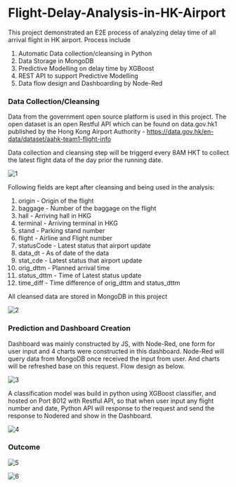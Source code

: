 # Flight-Delay-Analysis-in-HK-Airport
This project demonstrated an E2E process of analyzing delay time of all arrival flight in HK airport. Process include 
1. Automatic Data collection/cleansing in Python
2. Data Storage in MongoDB
3. Predictive Modelling on delay time by XGBoost
4. REST API to support Predictive Modelling
5. Data flow design and Dashboarding by Node-Red

### Data Collection/Cleansing
Data from the government open source platform is used in this project. The open dataset is an open Restful API  which can be found on data.gov.hk1 published by the Hong Kong Airport Authority - https://data.gov.hk/en-data/dataset/aahk-team1-flight-info

Data collection and cleansing step will be triggerd every 8AM HKT to collect the latest flight data of the day prior the running date.

![1](https://user-images.githubusercontent.com/29504448/71365869-3f66f900-25db-11ea-9bc4-fd4c390e5e41.png)

Following fields are kept after cleansing and being used in the analysis:
1. origin - Origin of the flight
2. baggage - Number of the baggage on the flight
3. hall - Arriving hall in HKG
4. terminal - Arriving terminal in HKG
5. stand - Parking stand number
6. flight - Airline and Flight number
7. statusCode - Latest status that airport update
8. data_dt - As of date of the data
9. stat_cde - Latest status that airport update
10. orig_dttm - Planned arrival time
11. status_dttm - Time of Latest status update
12. time_diff - Time difference of orig_dttm and status_dttm

All cleansed data are stored in MongoDB in this project

![2](https://user-images.githubusercontent.com/29504448/71365872-40982600-25db-11ea-8ab8-9d784c155ebd.png)

### Prediction and Dashboard Creation
Dashboard was mainly constructed by JS, with Node-Red, one form for user input and 4 charts were constructed in this dashboard. Node-Red will query data from MongoDB once received the input from user. And charts will be refreshed base on this request. Flow design as below.

![3](https://user-images.githubusercontent.com/29504448/71365874-41c95300-25db-11ea-8ac1-99147f22791d.png)

A classification model was build in python using XGBoost classifier, and hosted on Port 8012 with Restful API, so that when user input any flight number and date, Python API will response to the request and send the response to Nodered and show in the Dashboard.

![4](https://user-images.githubusercontent.com/29504448/71365879-43931680-25db-11ea-90f7-4b764685aa79.png)


### Outcome
![5](https://user-images.githubusercontent.com/29504448/71365882-455cda00-25db-11ea-9c55-cd8968c3eeea.png)

![6](https://user-images.githubusercontent.com/29504448/71365884-468e0700-25db-11ea-9398-c369db7495f9.png)







